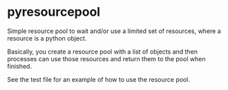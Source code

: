 # pyresourcepool

Simple resource pool to wait and/or use a limited set of resources, where a resource is a python object.

Basically, you create a resource pool with a list of objects and then processes can use those resources and return them to the pool when finished.

See the test file for an example of how to use the resource pool.
